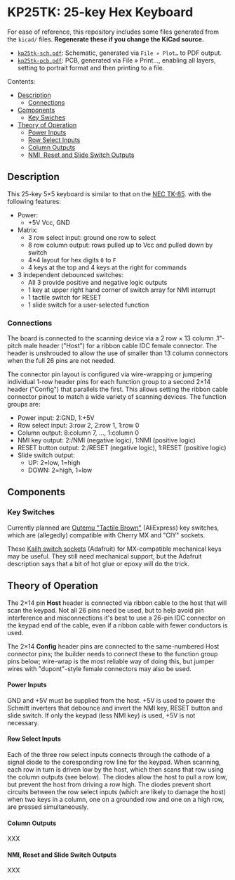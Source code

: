 KP25TK: 25-key Hex Keyboard
===========================

For ease of reference, this repository includes some files generated from
the `kicad/` files. __Regenerate these if you change the KiCad source.__
- [`kp25tk-sch.pdf`]: Schematic, generated via `File » Plot…` to PDF output.
- [`kp25tk-pcb.pdf`]: PCB, generated via File » Print…, enabling all layers,
  setting to portrait format and then printing to a file.

Contents:
- [Description](#description)
  - [Connections](#connections)
- [Components](#components)
  - [Key Swiches](#key-switches)
- [Theory of Operation](#theory-of-operation)
  - [Power Inputs](#power-inputs)
  - [Row Select Inputs](#row-select-inputs)
  - [Column Outputs](#column-outputs)
  - [NMI, Reset and Slide Switch Outputs](#nmi-reset-and-slide-switch-outputs)


Description
-----------

This 25-key 5×5 keyboard is similar to that on the [NEC TK-85].
with the following features:

- Power:
  - +5V Vcc, GND
- Matrix:
  - 3 row select input: ground one row to select
  - 8 row column output: rows pulled up to Vcc and pulled down by switch
  - 4×4 layout for hex digits `0` to `F`
  - 4 keys at the top and 4 keys at the right for commands
- 3 independent debounced switches:
  - All 3 provide positive and negative logic outputs
  - 1 key at upper right hand corner of switch array for NMI interrupt
  - 1 tactile switch for RESET
  - 1 slide switch for a user-selected function

### Connections

The board is connected to the scanning device via a 2 row × 13 column
.1"-pitch male header ("Host") for a ribbon cable IDC female connector. The
header is unshrouded to allow the use of smaller than 13 column connectors
when the full 26 pins are not needed.

The connector pin layout is configured via wire-wrapping or jumpering
individual 1-row header pins for each function group to a second 2×14
header ("Config") that parallels the first. This allows setting the ribbon
cable connector pinout to match a wide variety of scanning devices. The
function groups are:
- Power input: 2:GND, 1:+5V
- Row select input: 3:row 2, 2:row 1, 1:row 0
- Column output: 8:column 7, ..., 1:column 0
- NMI key output: 2:/NMI (negative logic), 1:NMI (positive logic)
- RESET button output: 2:/RESET (negative logic), 1:RESET (positive logic)
- Slide switch output:
  -   UP: 2=low, 1=high
  - DOWN: 2=high, 1=low


Components
----------

### Key Switches

Currently planned are [Outemu "Tactile Brown"][keysw] (AliExpress) key
switches, which are (allegedly) compatible with Cherry MX and "CIY"
sockets.

These [Kailh switch sockets][kailh] (Adafruit) for MX-compatible mechanical
keys may be useful. They still need mechanical support, but the Adafruit
description says that a bit of hot glue or epoxy will do the trick.


Theory of Operation
-------------------

The 2×14 pin __Host__ header is connected via ribbon cable to the host that
will scan the keypad. Not all 26 pins need be used, but to help avoid pin
interference and misconnections it's best to use a 26-pin IDC connector on
the keypad end of the cable, even if a ribbon cable with fewer conductors
is used.

The 2×14 __Config__ header pins are connected to the same-numbered Host
connector pins; the builder needs to connect these to the function group
pins below; wire-wrap is the most reliable way of doing this, but jumper
wires with "dupont"-style female connectors may also be used.

#### Power Inputs

GND and +5V must be supplied from the host. +5V is used to power the
Schmitt inverters that debounce and invert the NMI key, RESET button
and slide switch. If only the keypad (less NMI key) is used, +5V is
not necessary.

#### Row Select Inputs

Each of the three row select inputs connects through the cathode of a
signal diode to the coresponding row line for the keypad. When scanning,
each row in turn is driven low by the host, which then scans that row using
the column outputs (see below). The diodes allow the host to pull a row
low, but prevent the host from driving a row high. The diodes prevent short
circuits between the row select inputs (which are likely to damage the
host) when two keys in a column, one on a grounded row and one on a high
row, are pressed simultaneously.

#### Column Outputs

XXX

#### NMI, Reset and Slide Switch Outputs

XXX



<!-------------------------------------------------------------------->
[`kp25tk-pcb.pdf`]: ./kp25tk-pcb.pdf
[`kp25tk-sch.pdf`]: ./kp25tk-sch.pdf

[NEC TK-85]: https://gitlab.com/retroabandon/tk80-re
[kailh]: https://www.adafruit.com/product/4958
[keysw]: https://www.aliexpress.com/item/1005004285423123.html
